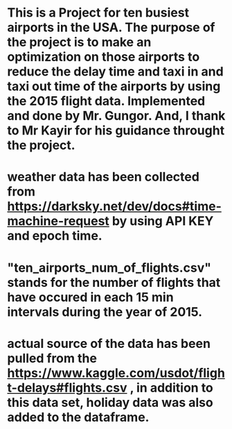# This is a Project for ten busiest airports in the USA. The purpose of the project is to make an optimization on those airports to reduce the delay time and taxi in and taxi out time of the airports by using the 2015 flight data. Implemented and done by Mr. Gungor. And, I thank to Mr Kayir for his guidance throught the project.

# weather data has been collected from https://darksky.net/dev/docs#time-machine-request by using API KEY and epoch time.

# "ten_airports_num_of_flights.csv" stands for the number of flights that have occured in each 15 min intervals during the year of 2015.

# actual source of the data has been pulled from the https://www.kaggle.com/usdot/flight-delays#flights.csv , in addition to this data set, holiday data was also added to the dataframe.
